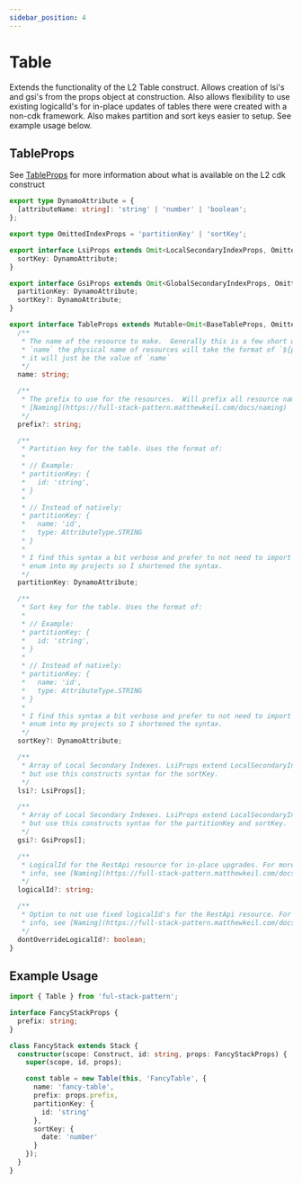 ```yaml
---
sidebar_position: 4
---
```


# Table

Extends the functionality of the L2 Table construct. Allows creation of lsi's and gsi's from the props object at construction. Also allows flexibility to use existing logicalId's for in-place updates of tables there were created with a non-cdk framework. Also makes partition and sort keys easier to setup. See example usage below.

## TableProps

See [TableProps](https://docs.aws.amazon.com/cdk/api/latest/docs/@aws-cdk_aws-dynamodb.TableProps.html) for more information about what is available on the L2 cdk construct

```typescript
export type DynamoAttribute = {
  [attributeName: string]: 'string' | 'number' | 'boolean';
};

export type OmittedIndexProps = 'partitionKey' | 'sortKey';

export interface LsiProps extends Omit<LocalSecondaryIndexProps, OmittedIndexProps> {
  sortKey: DynamoAttribute;
}

export interface GsiProps extends Omit<GlobalSecondaryIndexProps, OmittedIndexProps> {
  partitionKey: DynamoAttribute;
  sortKey?: DynamoAttribute;
}

export interface TableProps extends Mutable<Omit<BaseTableProps, OmittedIndexProps | 'tableName'>> {
  /**
   * The name of the resource to make.  Generally this is a few short words.  When passing `prefix` and
   * `name` the physical name of resources will take the format of `${prefix}-${name}`.  If just name is passed
   * it will just be the value of `name`
   */
  name: string;

  /**
   * The prefix to use for the resources.  Will prefix all resource names with this value. For more info, see
   * [Naming](https://full-stack-pattern.matthewkeil.com/docs/naming)
   */
  prefix?: string;

  /**
   * Partition key for the table. Uses the format of:
   *
   * // Example:
   * partitionKey: {
   *   id: 'string',
   * }
   *
   * // Instead of natively:
   * partitionKey: {
   *   name: 'id',
   *   type: AttributeType.STRING
   * }
   *
   * I find this syntax a bit verbose and prefer to not need to import the
   * enum into my projects so I shortened the syntax.
   */
  partitionKey: DynamoAttribute;

  /**
   * Sort key for the table. Uses the format of:
   *
   * // Example:
   * partitionKey: {
   *   id: 'string',
   * }
   *
   * // Instead of natively:
   * partitionKey: {
   *   name: 'id',
   *   type: AttributeType.STRING
   * }
   *
   * I find this syntax a bit verbose and prefer to not need to import the
   * enum into my projects so I shortened the syntax.
   */
  sortKey?: DynamoAttribute;

  /**
   * Array of Local Secondary Indexes. LsiProps extend LocalSecondaryIndexProps
   * but use this constructs syntax for the sortKey.
   */
  lsi?: LsiProps[];

  /**
   * Array of Local Secondary Indexes. LsiProps extend LocalSecondaryIndexProps
   * but use this constructs syntax for the partitionKey and sortKey.
   */
  gsi?: GsiProps[];

  /**
   * LogicalId for the RestApi resource for in-place upgrades. For more
   * info, see [Naming](https://full-stack-pattern.matthewkeil.com/docs/naming)
   */
  logicalId?: string;

  /**
   * Option to not use fixed logicalId's for the RestApi resource. For more
   * info, see [Naming](https://full-stack-pattern.matthewkeil.com/docs/naming)
   */
  dontOverrideLogicalId?: boolean;
}
```

## Example Usage

```typescript
import { Table } from 'ful-stack-pattern';

interface FancyStackProps {
  prefix: string;
}

class FancyStack extends Stack {
  constructor(scope: Construct, id: string, props: FancyStackProps) {
    super(scope, id, props);

    const table = new Table(this, 'FancyTable', {
      name: 'fancy-table',
      prefix: props.prefix,
      partitionKey: {
        id: 'string'
      },
      sortKey: {
        date: 'number'
      }
    });
  }
}
```
